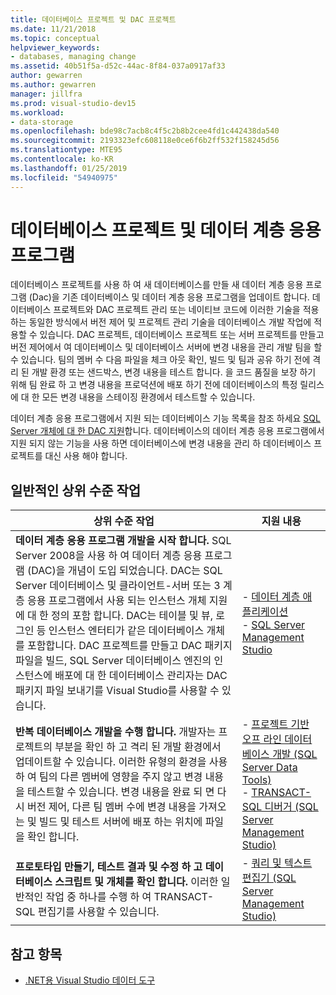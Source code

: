 ```yaml
---
title: 데이터베이스 프로젝트 및 DAC 프로젝트
ms.date: 11/21/2018
ms.topic: conceptual
helpviewer_keywords:
- databases, managing change
ms.assetid: 40b51f5a-d52c-44ac-8f84-037a0917af33
author: gewarren
ms.author: gewarren
manager: jillfra
ms.prod: visual-studio-dev15
ms.workload:
- data-storage
ms.openlocfilehash: bde98c7acb8c4f5c2b8b2cee4fd1c442438da540
ms.sourcegitcommit: 2193323efc608118e0ce6f6b2ff532f158245d56
ms.translationtype: MTE95
ms.contentlocale: ko-KR
ms.lasthandoff: 01/25/2019
ms.locfileid: "54940975"
---
```

# <a name="database-projects-and-data-tier-applications"></a>데이터베이스 프로젝트 및 데이터 계층 응용 프로그램

데이터베이스 프로젝트를 사용 하 여 새 데이터베이스를 만들 새 데이터 계층 응용 프로그램 (Dac)을 기존 데이터베이스 및 데이터 계층 응용 프로그램을 업데이트 합니다. 데이터베이스 프로젝트와 DAC 프로젝트 관리 또는 네이티브 코드에 이러한 기술을 적용 하는 동일한 방식에서 버전 제어 및 프로젝트 관리 기술을 데이터베이스 개발 작업에 적용할 수 있습니다. DAC 프로젝트, 데이터베이스 프로젝트 또는 서버 프로젝트를 만들고 버전 제어에서 여 데이터베이스 및 데이터베이스 서버에 변경 내용을 관리 개발 팀을 할 수 있습니다. 팀의 멤버 수 다음 파일을 체크 아웃 확인, 빌드 및 팀과 공유 하기 전에 격리 된 개발 환경 또는 샌드박스, 변경 내용을 테스트 합니다. 을 코드 품질을 보장 하기 위해 팀 완료 하 고 변경 내용을 프로덕션에 배포 하기 전에 데이터베이스의 특정 릴리스에 대 한 모든 변경 내용을 스테이징 환경에서 테스트할 수 있습니다.

데이터 계층 응용 프로그램에서 지원 되는 데이터베이스 기능 목록을 참조 하세요 [SQL Server 개체에 대 한 DAC 지원](/sql/relational-databases/data-tier-applications/dac-support-for-sql-server-objects-and-versions)합니다. 데이터베이스의 데이터 계층 응용 프로그램에서 지원 되지 않는 기능을 사용 하면 데이터베이스에 변경 내용을 관리 하 데이터베이스 프로젝트를 대신 사용 해야 합니다.

## <a name="common-high-level-tasks"></a>일반적인 상위 수준 작업

| 상위 수준 작업 | 지원 내용 |
| - | - |
| **데이터 계층 응용 프로그램 개발을 시작 합니다.** SQL Server 2008을 사용 하 여 데이터 계층 응용 프로그램 (DAC)을 개념이 도입 되었습니다. DAC는 SQL Server 데이터베이스 및 클라이언트-서버 또는 3 계층 응용 프로그램에서 사용 되는 인스턴스 개체 지원에 대 한 정의 포함 합니다. DAC는 테이블 및 뷰, 로그인 등 인스턴스 엔터티가 같은 데이터베이스 개체를 포함합니다. DAC 프로젝트를 만들고 DAC 패키지 파일을 빌드, SQL Server 데이터베이스 엔진의 인스턴스에 배포에 대 한 데이터베이스 관리자는 DAC 패키지 파일 보내기를 Visual Studio를 사용할 수 있습니다. | - [데이터 계층 애플리케이션](/sql/relational-databases/data-tier-applications/data-tier-applications)<br />- [SQL Server Management Studio](/sql/ssms/sql-server-management-studio-ssms) |
| **반복 데이터베이스 개발을 수행 합니다.** 개발자는 프로젝트의 부분을 확인 하 고 격리 된 개발 환경에서 업데이트할 수 있습니다. 이러한 유형의 환경을 사용 하 여 팀의 다른 멤버에 영향을 주지 않고 변경 내용을 테스트할 수 있습니다. 변경 내용을 완료 되 면 다시 버전 제어, 다른 팀 멤버 수에 변경 내용을 가져오는 및 빌드 및 테스트 서버에 배포 하는 위치에 파일을 확인 합니다. | - [프로젝트 기반 오프 라인 데이터베이스 개발 (SQL Server Data Tools)](/sql/ssdt/project-oriented-offline-database-development)<br />- [TRANSACT-SQL 디버거 (SQL Server Management Studio)](/sql/ssms/scripting/transact-sql-debugger) |
| **프로토타입 만들기, 테스트 결과 및 수정 하 고 데이터베이스 스크립트 및 개체를 확인 합니다.** 이러한 일반적인 작업 중 하나를 수행 하 여 TRANSACT-SQL 편집기를 사용할 수 있습니다. | - [쿼리 및 텍스트 편집기 (SQL Server Management Studio)](/sql/ssms/scripting/query-and-text-editors-sql-server-management-studio) |

## <a name="see-also"></a>참고 항목

- [.NET용 Visual Studio 데이터 도구](../data-tools/visual-studio-data-tools-for-dotnet.md)